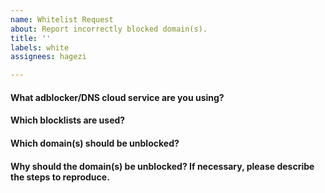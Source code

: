 ```yaml
---
name: Whitelist Request
about: Report incorrectly blocked domain(s).
title: ''
labels: white
assignees: hagezi

---
```


#### What adblocker/DNS cloud service are you using?
<!-- Important note: If you use NextDNS, make sure that Blockpage and CNAME flattening are disabled in the settings to make sure that the problem is not caused by these features! -->

<!-- Type before this tag! -->

#### Which blocklists are used?

<!-- Type before this tag! -->

#### Which domain(s) should be unblocked?

<!-- Type before this tag! -->

#### Why should the domain(s) be unblocked? If necessary, please describe the steps to reproduce.

<!-- Type before this tag! -->
